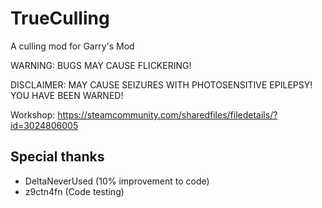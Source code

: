 # TrueCulling
A culling mod for Garry's Mod

WARNING: BUGS MAY CAUSE FLICKERING!

DISCLAIMER: MAY CAUSE SEIZURES WITH PHOTOSENSITIVE EPILEPSY! YOU HAVE BEEN WARNED!

Workshop: https://steamcommunity.com/sharedfiles/filedetails/?id=3024806005

## Special thanks

- DeltaNeverUsed (10% improvement to code)
- z9ctn4fn (Code testing)
